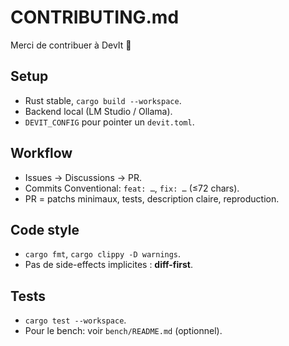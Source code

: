 # CONTRIBUTING.md
Merci de contribuer à DevIt 💚

## Setup
- Rust stable, `cargo build --workspace`.
- Backend local (LM Studio / Ollama).
- `DEVIT_CONFIG` pour pointer un `devit.toml`.

## Workflow
- Issues → Discussions → PR.
- Commits Conventional: `feat: …`, `fix: …` (≤72 chars).
- PR = patchs minimaux, tests, description claire, reproduction.

## Code style
- `cargo fmt`, `cargo clippy -D warnings`.
- Pas de side-effects implicites : **diff-first**.

## Tests
- `cargo test --workspace`.
- Pour le bench: voir `bench/README.md` (optionnel).

